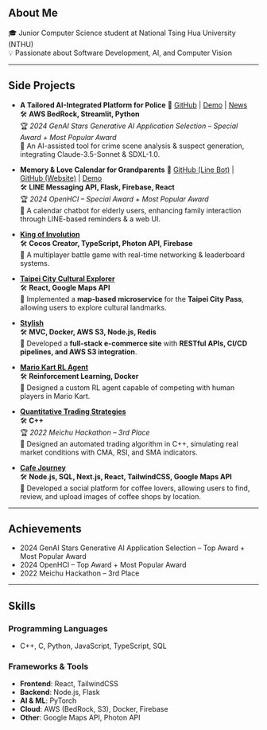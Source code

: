 ## About Me

🎓 Junior Computer Science student at National Tsing Hua University (NTHU)  
💡 Passionate about Software Development, AI, and Computer Vision

---

## Side Projects

- **A Tailored AI-Integrated Platform for Police**  🔗 [GitHub](https://github.com/lynu1818/genai) | [Demo](https://genaistars.org.tw/award/hackathon/13) | [News](https://unews.nccu.edu.tw/unews/thu%ef%bc%8dpolice%ef%bc%8dai/)
  <br> 🛠 **AWS BedRock, Streamlit, Python**
  <br> 🏆 *2024 GenAI Stars Generative AI Application Selection – Special Award + Most Popular Award*
  <br> 🔹 An AI-assisted tool for crime scene analysis & suspect generation, integrating Claude-3.5-Sonnet & SDXL-1.0.

- **Memory & Love Calendar for Grandparents**  🔗 [GitHub (Line Bot)](https://github.com/lynu1818/openhci_linebot) | [GitHub (Website)](https://github.com/lynu1818/openhci_website) | [Demo](https://www.youtube.com/shorts/0jSNehWpa8o)
  <br> 🛠 **LINE Messaging API, Flask, Firebase, React**
  <br> 🏆 *2024 OpenHCI – Special Award + Most Popular Award*
  <br> 🔹 A calendar chatbot for elderly users, enhancing family interaction through LINE-based reminders & a web UI.

- [**King of Involution**](https://github.com/fffelix-huang/SS-Final)
  <br> 🛠 **Cocos Creator, TypeScript, Photon API, Firebase**
  <br> 🔹 A multiplayer battle game with real-time networking & leaderboard systems.
  
- [**Taipei City Cultural Explorer**](https://github.com/lynu1818/townpass-history)
  <br> 🛠 **React, Google Maps API**
  <br> 🔹 Implemented a **map-based microservice** for the **Taipei City Pass**, allowing users to explore cultural landmarks.

- [**Stylish**](https://github.com/lynu1818/Stylish)
  <br> 🛠 **MVC, Docker, AWS S3, Node.js, Redis**
  <br> 🔹 Developed a **full-stack e-commerce site** with **RESTful APIs, CI/CD pipelines, and AWS S3 integration**.
  
- [**Mario Kart RL Agent**](https://github.com/LJH-coding/ML2024-FinalProject)
  <br> 🛠 **Reinforcement Learning, Docker**
  <br> 🔹 Designed a custom RL agent capable of competing with human players in Mario Kart.
  
- [**Quantitative Trading Strategies**](https://github.com/pen9rum/hackathon-2022-cuteanimals)
  <br> 🛠 **C++**
  <br> 🏆 *2022 Meichu Hackathon – 3rd Place*  
  🔹 Designed an automated trading algorithm in C++, simulating real market conditions with CMA, RSI, and SMA indicators. 

- [**Cafe Journey**]()
  <br> 🛠 **Node.js, SQL, Next.js, React, TailwindCSS, Google Maps API**
  <br> 🔹 Developed a social platform for coffee lovers, allowing users to find, review, and upload images of coffee shops by location.

---
## Achievements

- 2024 GenAI Stars Generative AI Application Selection – Top Award + Most Popular Award
- 2024 OpenHCI – Top Award + Most Popular Award
- 2022 Meichu Hackathon – 3rd Place

---

## Skills

### **Programming Languages**
- C++, C, Python, JavaScript, TypeScript, SQL

### **Frameworks & Tools**
- **Frontend**: React, TailwindCSS
- **Backend**: Node.js, Flask
- **AI & ML**: PyTorch
- **Cloud**: AWS (BedRock, S3), Docker, Firebase
- **Other**: Google Maps API, Photon API
